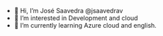 - 👋 Hi, I’m José Saavedra @jsaavedrav
- 👀 I’m interested in Development and cloud
- 🌱 I’m currently learning Azure cloud and english.
<!-- - 💞️ I’m looking to collaborate on 
- 📫 How to reach me ...
-->

<!-- ok again-->
